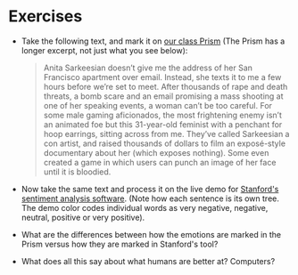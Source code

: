 # Exercises

* Take the following text, and mark it on [our class Prism](http://prism.scholarslab.org/prisms/84f15902-686a-11e6-905c-005056b3784e/highlight?locale=en) (The Prism has a longer excerpt, not just what you see below):

  > Anita Sarkeesian doesn’t give me the address of her San Francisco apartment over email. Instead, she texts it to me a few hours before we’re set to meet. After thousands of rape and death threats, a bomb scare and an email promising a mass shooting at one of her speaking events, a woman can’t be too careful. For some male gaming aficionados, the most frightening enemy isn’t an animated foe but this 31-year-old feminist with a penchant for hoop earrings, sitting across from me. They’ve called Sarkeesian a con artist, and raised thousands of dollars to film an exposé-style documentary about her \(which exposes nothing\). Some even created a game in which users can punch an image of her face until it is bloodied.


* Now take the same text and process it on the live demo for [Stanford's sentiment analysis software](http://nlp.stanford.edu:8080/sentiment/rntnDemo.html). \(Note how each sentence is its own tree. The demo color codes individual words as very negative, negative, neutral, positive or very positive\).

* What are the differences between how the emotions are marked in the Prism versus how they are marked in Stanford's tool?

* What does all this say about what humans are better at? Computers?


